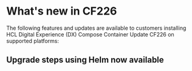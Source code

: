 # What's new in CF226

The following features and updates are available to customers installing HCL Digital Experience (DX) Compose Container Update CF226 on supported platforms:

## Upgrade steps using Helm now available